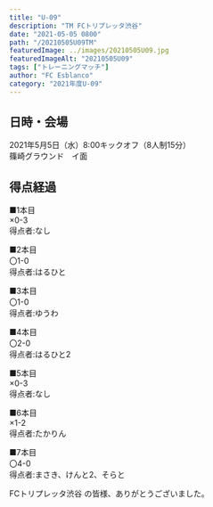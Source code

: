 ```yaml
---
title: "U-09"
description: "TM FCトリプレッタ渋谷"
date: "2021-05-05 0800"
path: "/20210505U09TM"
featuredImage: ../images/20210505U09.jpg
featuredImageAlt: "20210505U09"
tags: ["トレーニングマッチ"]
author: "FC Esblanco"
category: "2021年度U-09"
---
```




## 日時・会場

2021年5月5日（水）8:00キックオフ（8人制15分）<br>
篠崎グラウンド　イ面

## 得点経過

■1本目<br>
×0-3<br>
得点者:なし

■2本目<br>
〇1-0<br>
得点者:はるひと

■3本目<br>
〇1-0<br>
得点者:ゆうわ

■4本目<br>
〇2-0<br>
得点者:はるひと2

■5本目<br>
×0-3<br>
得点者:なし

■6本目<br>
×1-2<br>
得点者:たかりん

■7本目<br>
〇4-0<br>
得点者:まさき、けんと2、そらと


FCトリプレッタ渋谷 の皆様、ありがとうございました。
